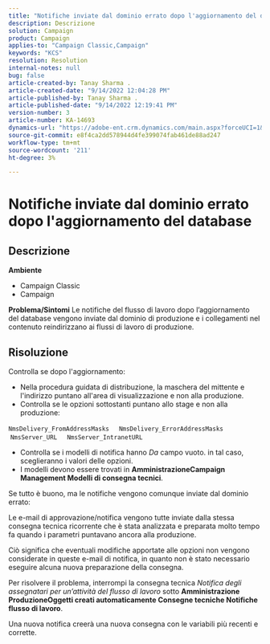 ```yaml
---
title: "Notifiche inviate dal dominio errato dopo l'aggiornamento del database"
description: Descrizione
solution: Campaign
product: Campaign
applies-to: "Campaign Classic,Campaign"
keywords: "KCS"
resolution: Resolution
internal-notes: null
bug: false
article-created-by: Tanay Sharma .
article-created-date: "9/14/2022 12:04:28 PM"
article-published-by: Tanay Sharma .
article-published-date: "9/14/2022 12:19:41 PM"
version-number: 3
article-number: KA-14693
dynamics-url: "https://adobe-ent.crm.dynamics.com/main.aspx?forceUCI=1&pagetype=entityrecord&etn=knowledgearticle&id=a95eeb5e-2534-ed11-9db1-002248086735"
source-git-commit: e8f4ca2dd578944d4fe399074fab461de88ad247
workflow-type: tm+mt
source-wordcount: '211'
ht-degree: 3%

---
```


# Notifiche inviate dal dominio errato dopo l&#39;aggiornamento del database

## Descrizione

<b>Ambiente</b>
- Campaign Classic
- Campaign



<b>Problema/Sintomi</b>
Le notifiche del flusso di lavoro dopo l’aggiornamento del database vengono inviate dal dominio di produzione e i collegamenti nel contenuto reindirizzano ai flussi di lavoro di produzione.


## Risoluzione


Controlla se dopo l&#39;aggiornamento:

- Nella procedura guidata di distribuzione, la maschera del mittente e l&#39;indirizzo puntano all&#39;area di visualizzazione e non alla produzione.
- Controlla se le opzioni sottostanti puntano allo stage e non alla produzione:


`NmsDelivery_FromAddressMasks`
    `NmsDelivery_ErrorAddressMasks`
    `NmsServer_URL`
    `NmsServer_IntranetURL`



- Controlla se i modelli di notifica hanno *Da* campo vuoto. in tal caso, sceglieranno i valori delle opzioni.
- I modelli devono essere trovati in <b>Amministrazione</b><b>Campaign Management </b> <b>Modelli di consegna tecnici</b>.




Se tutto è buono, ma le notifiche vengono comunque inviate dal dominio errato:

Le e-mail di approvazione/notifica vengono tutte inviate dalla stessa consegna tecnica ricorrente che è stata analizzata e preparata molto tempo fa quando i parametri puntavano ancora alla produzione.

Ciò significa che eventuali modifiche apportate alle opzioni non vengono considerate in queste e-mail di notifica, in quanto non è stato necessario eseguire alcuna nuova preparazione della consegna.

Per risolvere il problema, interrompi la consegna tecnica *Notifica degli assegnatari per un’attività del flusso di lavoro* sotto <b>Amministrazione </b> <b>Produzione</b><b>Oggetti creati automaticamente </b> <b>Consegne tecniche </b> <b>Notifiche flusso di lavoro</b>.

Una nuova notifica creerà una nuova consegna con le variabili più recenti e corrette.


